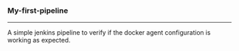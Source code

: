 <h3>My-first-pipeline</h3><hr>
<p>A simple jenkins pipeline to verify if the docker agent configuration is working as expected.</p>
